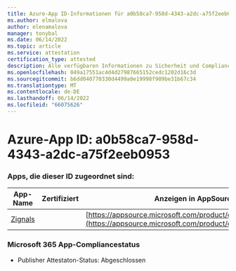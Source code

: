 ```yaml
---
title: Azure-App ID-Informationen für a0b58ca7-958d-4343-a2dc-a75f2eeb0953
ms.author: elmalova
author: elenamalova
manager: tonybal
ms.date: 06/14/2022
ms.topic: article
ms.service: attestation
certification_type: attested
description: Alle verfügbaren Informationen zu Sicherheit und Compliance für a0b58ca7-958d-4343-a2dc-a75f2eeb0953.
ms.openlocfilehash: 049a17551ac4d4d27987665152cedc1202d16c3d
ms.sourcegitcommit: b6dd040770330d4499a0e19998f909be31b67c34
ms.translationtype: MT
ms.contentlocale: de-DE
ms.lasthandoff: 06/14/2022
ms.locfileid: "66075626"
---
```

# <a name="azure-app-id-a0b58ca7-958d-4343-a2dc-a75f2eeb0953"></a>Azure-App ID: a0b58ca7-958d-4343-a2dc-a75f2eeb0953


### <a name="apps-associated-with-this-id"></a>Apps, die dieser ID zugeordnet sind:
| **App-Name** | **Zertifiziert** | **Anzeigen in AppSource** |
|--------------|---------------|-----------------------|
| [Zignals](../forward/WA200003201.md) |  | [https://appsource.microsoft.com/product/office/WA200003201](https://appsource.microsoft.com/product/office/WA200003201) |

### <a name="microsoft-365-app-compliance-status"></a>Microsoft 365 App-Compliancestatus
- Publisher Attestaton-Status: Abgeschlossen
